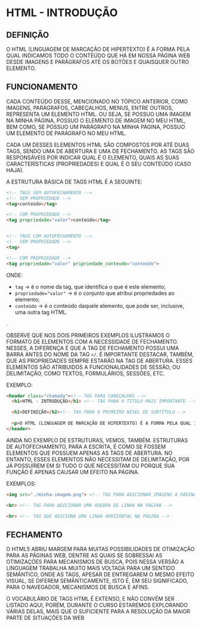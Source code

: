 # HTML - INTRODUÇÃO

## DEFINIÇÃO
O HTML (LINGUAGEM DE MARCAÇÃO DE HIPERTEXTO) É A FORMA PELA QUAL INDICAMOS TODO O CONTEÚDO QUE HÁ EM NOSSA PÁGINA WEB DESDE IMAGENS E PARÁGRAFOS ATÉ OS BOTÕES E QUAISQUER OUTRO ELEMENTO.

## FUNCIONAMENTO
CADA CONTEÚDO DESSE, MENCIONADO NO TÓPICO ANTERIOR, COMO IMAGENS, PARÁGRAFOS, CABEÇALHOS, MENUS, ENTRE OUTROS, REPRESENTA UM ELEMENTO HTML. OU SEJA, SE POSSUO UMA IMAGEM NA MINHA PÁGINA, POSSUO O ELEMENTO DE IMAGEM NO MEU HTML, BEM COMO, SE POSSUO UM PARÁGRAFO NA MINHA PÁGINA, POSSUO UM ELEMENTO DE PARÁGRAFO NO MEU HTML.

CADA UM DESSES ELEMENTOS HTML SÃO COMPOSTOS POR ATÉ DUAS TAGS, SENDO UMA DE ABERTURA E UMA DE FECHAMENTO. AS TAGS SÃO RESPONSÁVEIS POR INDICAR QUAL É O ELEMENTO, QUAIS AS SUAS CARACTERÍSTICAS (PROPRIEDADES) E QUAL É O SEU CONTEÚDO (CASO HAJA).

A ESTRUTURA BÁSICA DE TAGS HTML É A SEGUINTE:

```HTML
<!-- TAGS SEM AUTOFECHAMENTO -->
<!-- SEM PROPRIEDADE -->
<tag>conteúdo</tag>

<!-- COM PROPRIEDADE -->
<tag propriedade="valor">conteúdo</tag>


<!-- TAGS COM AUTOFECHAMENTO -->
<!-- SEM PROPRIEDADE -->
<tag>

<!-- COM PROPRIEDADE -->
<tag propriedade="valor" pripriedade_conteudo="conteúdo">
```

ONDE: 

- `tag` -> é o nome da tag, que identifica o que é este elemento;
- `propriedade="valor"` -> é o conjunto que atribui propriedades ao elemento;
- `conteúdo` -> é o conteúdo daquele elemento, que pode ser, inclusive, uma outra tag HTML.

.

OBSERVE QUE NOS DOIS PRIMEIROS EXEMPLOS ILUSTRAMOS O FORMATO DE ELEMENTOS COM A NECESSIDADE DE FECHAMENTO. NESSES, A DIFERENÇA É QUE A TAG DE FECHAMENTO POSSUI UMA BARRA ANTES DO NOME DA TAG `</`. É IMPORTANTE DESTACAR, TAMBÉM, QUE AS PROPRIEDADES SEMPRE ESTARÃO NA TAG DE ABERTURA. ESSES ELEMENTOS SÃO ATRIBUIDOS A FUNCIONALIDADES DE SESSÃO, OU DELIMITAÇÃO, COMO TEXTOS, FORMULÁRIOS, SESSÕES, ETC.

EXEMPLO:

```HTML
<header class="chamada"><!-- TAG PARA CABEÇALHOS -->
  <h1>HTML - INTRODUÇÃO</h1> <!-- TAG PARA O TITULO MAIS IMPORTANTE -->

  <h2>DEFINIÇÃO</h2><!-- TAG PARA O PRIMEIRO NÍVEL DE SUBTÍTULO -->
  
  <p>O HTML (LINGUAGEM DE MARCAÇÃO DE HIPERTEXTO) É A FORMA PELA QUAL INDICAMOS TODO O CONTEÚDO QUE HÁ EM NOSSA PÁGINA WEB DESDE IMAGENS E PARÁGRAFOS ATÉ OS BOTÕES E QUAISQUER OUTRO ELEMENTO.</p> <!-- TAG PARA PARÁGRAFOS -->
</header>
```

AINDA NO EXEMPLO DE ESTRUTURAS, VEMOS, TAMBÉM. ESTRUTURAS DE AUTOFECHAMENTO, PARA A ESCRITA, É COMO SE FOSSEM ELEMENTOS QUE POSSUEM APENAS AS TAGS DE ABERTURA. NO ENTANTO, ESSES ELEMENTOS NÃO NECESSITAM DE DELIMITAÇÃO, POR JÁ POSSUÍREM EM SI TUDO O QUE NECESSITAM OU PORQUE SUA FUNÇÃO É APENAS CAUSAR UM EFEITO NA PÁGINA.

EXEMPLOS:

```HTML
<img src="./minha-imagem.png"> <!-- TAG PARA ADICIONAR IMAGENS À PÁGINA-->

<br> <!-- TAG PARA ADICIONAR UMA QUEBRA DE LINHA NA PÁGINA -->

<hr> <!-- TAG QUE ADICIONA UMA LINHA HORIZONTAL NA PÁGINA -->
```

## FECHAMENTO

O HTML5 ABRIU MARGEM PARA MUITAS POSSIBILIDADES DE OTIMIZAÇÃO PARA AS PÁGINAS WEB, DENTRE AS QUAIS SE SOBRESSAI AS OTIMIZAÇÕES PARA MECANISMOS DE BUSCA, POIS NESSA VERSÃO A LINGUAGEM TRABALHA MUITO MAIS VOLTADA PARA UM SENTIDO SEMÂNTICO, ONDE AS TAGS, APESAR DE ENTREGAREM O MESMO EFEITO VISUAL, SE DIFEREM SEMÂNTICAMENTE, ISTO É, EM SEU SIGNIFICADO, PARA O NAVEGADOR, MECANISMOS DE BUSCA E AFINS.

O VOCABULÁRIO DE TAGS HTML É EXTENSO, E NÃO CONVÉM SER LISTADO AQUI, PORÉM, DURANTE O CURSO ESTAREMOS EXPLORANDO VÁRIAS DELAS, MAIS QUE O SUFICIENTE PARA A RESOLUÇÃO DA MAIOR PARTE DE SITUAÇÕES DA WEB
